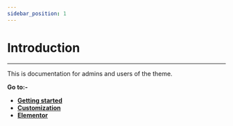 ```yaml
---
sidebar_position: 1
---
```


# Introduction

---

This is documentation for admins and users of the theme.

**Go to:-**

- **[Getting started](/docs/getting-started/requirements)**
- **[Customization](/docs/customization/customizer)**
- **[Elementor](/docs/elementor-widgets/products)**
